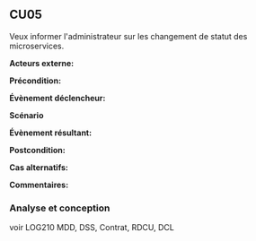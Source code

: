 ## **CU05**
Veux informer l'administrateur sur les changement de statut des microservices.

**Acteurs externe:** 

**Précondition:** 

**Évènement déclencheur:** 

**Scénario**

**Évènement résultant:**

**Postcondition:** 

**Cas alternatifs:**

**Commentaires:**

### Analyse et conception
voir LOG210
MDD, DSS, Contrat, RDCU, DCL

